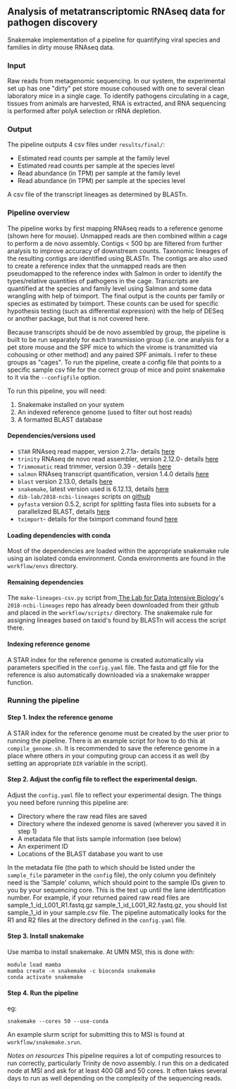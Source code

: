 ## Analysis of metatranscriptomic RNAseq data for pathogen discovery

Snakemake implementation of a pipeline for quantifying viral species and families in dirty mouse RNAseq data. 

### Input
Raw reads from metagenomic sequencing. In our system, the experimental set up has one "dirty" pet store mouse cohoused with one to several clean laboratory mice in a single cage. To identify pathogens circulating in a cage, tissues from animals are harvested, RNA is extracted, and RNA sequencing is performed after polyA selection or rRNA depletion.

### Output
The pipeline outputs 4 csv files under `results/final/`: 

* Estimated read counts per sample at the family level
* Estimated read counts per sample at the species level
* Read abundance (in TPM) per sample at the family level
* Read abundance (in TPM) per sample at the species level

A csv file of the transcript lineages as determined by BLASTn. 

### Pipeline overview
The pipeline works by first mapping RNAseq reads to a reference genome (shown here for mouse). Unmapped reads are then combined within a cage to perform a de novo assembly. Contigs < 500 bp are filtered from further analysis to improve accuracy of downstream counts. Taxonomic lineages of the resulting contigs are identified using BLASTn. The contigs are also used to create a reference index that the unmapped reads are then pseudomapped to the reference index with Salmon in order to identify the types/relative quantities of pathogens in the cage. Transcripts are quantified at the species and family level using Salmon and some data wrangling with help of tximport. The final output is the counts per family or species as estimated by tximport. These counts can be used for specific hypothesis testing (such as differential expression) with the help of DESeq or another package, but that is not covered here. 

Because transcripts should be de novo assembled by group, the pipeline is built to be run separately for each transmission group (i.e. one analysis for a pet store mouse and the SPF mice to which the virome is transmitted via cohousing or other method) and any paired SPF animals. I refer to these groups as "cages". To run the pipeline, create a config file that points to a specific sample csv file for the correct group of mice and point snakemake to it via the `--configfile` option.

To run this pipeline, you will need:
1. Snakemake installed on your system
2. An indexed reference genome (used to filter out host reads)
3. A formatted BLAST database


#### Dependencies/versions used
* `STAR` RNAseq read mapper, version 2.7.1a- details [here](https://github.com/alexdobin/STAR)
* `trinity` RNAseq de novo read assembler, version 2.12.0- details [here](https://github.com/trinityrnaseq/trinityrnaseq/wiki)
* `Trimmomatic` read trimmer, version 0.39 - details [here](http://www.usadellab.org/cms/?page=trimmomatic)
* `salmon` RNAseq transcript quantification, version 1.4.0 details [here](https://github.com/COMBINE-lab/salmon) 
* `blast` version 2.13.0, details [here](https://blast.ncbi.nlm.nih.gov/Blast.cgi?PAGE_TYPE=BlastDocs) 
* `snakemake`, latest version used is 6.12.13, details [here](https://snakemake.readthedocs.io/en/stable/)
* `dib-lab/2018-ncbi-lineages` scripts on [github](https://github.com/dib-lab/2018-ncbi-lineages)
* `pyfasta` version 0.5.2, script for splitting fasta files into subsets for a parallelized BLAST, details [here](https://github.com/brentp/pyfasta)
* `tximport`-  details for the tximport command found [here](http://bioconductor.org/packages/devel/bioc/vignettes/DESeq2/inst/doc/DESeq2.html#transcript-abundance-files-and-tximport-tximeta)

#### Loading dependencies with conda
Most of the dependencies are loaded within the appropriate snakemake rule using an isolated conda environment. Conda environments are found in the `workflow/envs` directory.

#### Remaining dependencies
The `make-lineages-csv.py` script from[ The Lab for Data Intensive Biology](https://github.com/dib-lab)'s `2018-ncbi-lineages` repo has already been downloaded from their github and placed in the `workflow/scripts/` directory. The snakemake rule for assigning lineages based on taxid's found by BLASTn will access the script there. 

#### Indexing reference genome
A STAR index for the reference genome is created automatically via parameters specified in the `config.yaml` file. The fasta and gtf file for the reference is also automatically downloaded via a snakemake wrapper function. 

### Running the pipeline
#### Step 1. Index the reference genome
A STAR index for the reference genome must be created by the user prior to running the pipeline. There is an example script for how to do this at `compile_genome.sh`. It is recommended to save the reference genome in a place where others in your computing group can access it as well (by setting an appropriate `DIR` variable in the script). 

#### Step 2. Adjust the config file to reflect the experimental design.
Adjust the `config.yaml` file to reflect your experimental design. The things you need before running this pipeline are:
* Directory where the raw read files are saved
* Directory where the indexed genome is saved (wherever you saved it in step 1)
* A metadata file that lists sample information (see below)
* An experiment ID
* Locations of the BLAST database you want to use


In the metadata file (the path to which should be listed under the `sample_file` parameter in the `config` file), the only column you definitely need is the 'Sample' column, which should point to the sample IDs given to you by your sequencing core. This is the text up until the lane identification number. For example, if your returned paired raw read files are sample_1_id_L001_R1.fastq.gz sample_1_id_L001_R2.fastq.gz, you should list sample_1_id in your sample.csv file. The pipeline automatically looks for the R1 and R2 files at the directory defined in the `config.yaml` file.

#### Step 3. Install snakemake
Use mamba to install snakemake. At UMN MSI, this is done with:
```
module load mamba
mamba create -n snakemake -c bioconda snakemake
conda activate snakemake
```

#### Step 4. Run the pipeline
eg:
```
snakemake --cores 50 --use-conda
```

An example slurm script for submitting this to MSI is found at `workflow/snakemake.srun`.

*Notes on resources* This pipeline requires a lot of computing resources to run correctly, particularly Trinity de novo assembly. I run this on a dedicated node at MSI and ask for at least 400 GB and 50 cores. It often takes several days to run as well depending on the complexity of the sequencing reads. 